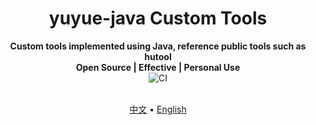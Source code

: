 <h1 style="text-align:center;vertical-align:middle;">
  yuyue-java Custom Tools
  <br>
</h1>

<p style="text-align:center;vertical-align:middle;">
  <b>Custom tools implemented using Java, reference public tools such as hutool</b>
  <br>
  <b>Open Source | Effective | Personal Use</b>
  <br>
  <img src="https://img.shields.io/github/last-commit/yuyue98/yuyue-java?color=66CCFF&label=last-commit" alt="CI">
  <br>
  <br>
</p>

<p style="text-align:center;vertical-align:middle;">
  <a href="/README.md">中文</a> •
  <a href="/README_EN.md">English</a>
</p>
